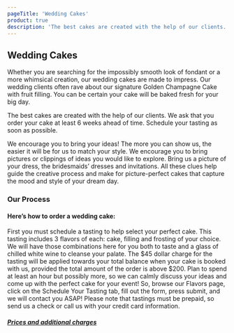 ```yaml
---
pageTitle: 'Wedding Cakes'
product: true
description: 'The best cakes are created with the help of our clients. We ask that you order your cake at least 6 weeks ahead of time. Schedule your tasting as soon as possible.'
---
```


## Wedding Cakes

Whether you are searching for the impossibly smooth look of fondant or a more whimsical
creation, our wedding cakes are made to impress. Our wedding clients often rave about
our signature Golden Champagne Cake with fruit filling. You can be certain your cake will
be baked fresh for your big day.

The best cakes are created with the help of our clients. We ask that you order your cake
at least 6 weeks ahead of time. Schedule your tasting as soon as possible.

We encourage you to bring your ideas! The more you can show us, the easier it will be for
us to match your style. We encourage you to bring pictures or clippings of ideas you would
like to explore. Bring us a picture of your dress, the bridesmaids’ dresses and invitations.
All these clues help guide the creative process and make for picture-perfect cakes that
capture the mood and style of your dream day.

### Our Process

#### Here’s how to order a wedding cake:

First you must schedule a tasting to help select your perfect cake. This tasting includes 3 flavors of each: cake, filling and frosting of your choice. We will have those combinations here for you both to taste and a glass of chilled white wine to cleanse your palate. The $45 dollar charge for the tasting will be applied towards your total balance when your cake is booked with us, provided the total amount of the order is above $200. Plan to spend at least an hour but possibly more, so we can calmly discuss your ideas and come up with the perfect cake for your event! So, browse our Flavors page, click on the Schedule Your Tasting tab, fill out the form, press submit, and we will contact you ASAP! Please note that tastings must be prepaid, so send us a check or call us with your credit card information.

##### [Prices and additional charges](/cake-pricing)
